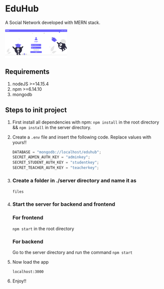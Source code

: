 # EduHub

A Social Network developed with MERN stack.

<img src="snaps/Login.png" width="200" heigth="100">

## Requirements

1. nodeJS >=14.15.4
2. npm >=6.14.10
3. mongodb

## Steps to init project

1.  First install all dependencies with npm:
    `npm install` in the root directory && `npm install` in the server directory.
2.  Create a `.env` file and insert the following code. Replace values with yours!!

    ```javascript
    DATABASE = "mongodb://localhost/eduhub";
    SECRET_ADMIN_AUTH_KEY = "adminkey";
    SECRET_STUDENT_AUTH_KEY = "studentkey";
    SECRET_TEACHER_AUTH_KEY = "teacherkey";
    ```

3. ### Create a folder in ./server directory and name it as
    `files`

4.  ### Start the server for backend and frontend
    ### For frontend
    `npm start` in the root directory
    ### For backend
    Go to the server directory and run the command `npm start`
5.  Now load the app

    ```javacript
    localhost:3000
    ```

6.  Enjoy!!
